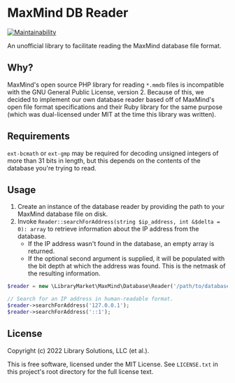 # MaxMind DB Reader

[![Maintainability](https://api.codeclimate.com/v1/badges/186cc1e8868cddaacccd/maintainability)](https://codeclimate.com/github/librarymarket/maxmind-db-reader/maintainability)

An unofficial library to facilitate reading the MaxMind database file format.

## Why?

MaxMind's open source PHP library for reading `*.mmdb` files is incompatible
with the GNU General Public License, version 2. Because of this, we decided to
implement our own database reader based off of MaxMind's open file format
specifications and their Ruby library for the same purpose (which was
dual-licensed under MIT at the time this library was written).

## Requirements

`ext-bcmath` or `ext-gmp` may be required for decoding unsigned integers of more
than 31 bits in length, but this depends on the contents of the database you're
trying to read.

## Usage

1. Create an instance of the database reader by providing the path to your
MaxMind database file on disk.
2. Invoke `Reader::searchForAddress(string $ip_address, int &$delta = 0): array`
to retrieve information about the IP address from the database.
    - If the IP address wasn't found in the database, an empty array is
    returned.
    - If the optional second argument is supplied, it will be populated with the
    bit depth at which the address was found. This is the netmask of the
    resulting information.

```php
$reader = new \LibraryMarket\MaxMind\Database\Reader('/path/to/database.mmdb');

// Search for an IP address in human-readable format.
$reader->searchForAddress('127.0.0.1');
$reader->searchForAddress('::1');
```

## License

Copyright (c) 2022 Library Solutions, LLC (et al.).

This is free software, licensed under the MIT License. See `LICENSE.txt` in this
project's root directory for the full license text.
